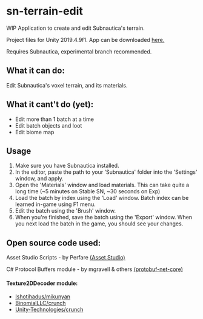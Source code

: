 # sn-terrain-edit
WIP Application to create and edit Subnautica's terrain.

Project files for Unity 2019.4.9f1.
App can be downloaded [here.](https://www.nexusmods.com/subnautica/mods/728?tab=files)

Requires Subnautica, experimental branch recommended.

## What it can do:
Edit Subnautica's voxel terrain, and its materials.

## What it cant't do (yet):
- Edit more than 1 batch at a time
- Edit batch objects and loot
- Edit biome map

## Usage
1. Make sure you have Subnautica installed.
2. In the editor, paste the path to your 'Subnautica' folder into the 'Settings' window, and apply.
3. Open the 'Materials' window and load materials. This can take quite a long time (~5 minutes on Stable SN, ~30 seconds on Exp)
4. Load the batch by index using the 'Load' window. Batch index can be learned in-game using F1 menu.
5. Edit the batch using the 'Brush' window.
6. When you're finished, save the batch using the 'Export' window.
When you next load the batch in the game, you should see your changes.

## Open source code used:
Asset Studio Scripts - by Perfare [(Asset Studio)](https://github.com/Perfare/AssetStudio/tree/master/AssetStudio)

C# Protocol Buffers module - by mgravell & others [(protobuf-net-core)](https://github.com/protobuf-net/protobuf-net/tree/1bddeafb3e1e68c29b89b67a68ee16f42e059537)

#### Texture2DDecoder module:
- [Ishotihadus/mikunyan](https://github.com/Ishotihadus/mikunyan)
- [BinomialLLC/crunch](https://github.com/BinomialLLC/crunch)
- [Unity-Technologies/crunch](https://github.com/Unity-Technologies/crunch/tree/unity)
